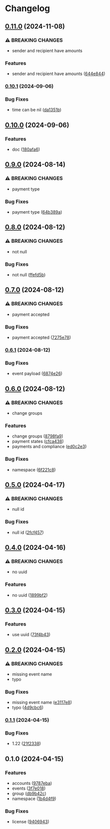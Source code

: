 # Changelog

## [0.11.0](https://www.github.com/glocurrency/events/compare/v0.10.1...v0.11.0) (2024-11-08)


### ⚠ BREAKING CHANGES

* sender and recipient have amounts

### Features

* sender and recipient have amounts ([644e844](https://www.github.com/glocurrency/events/commit/644e8446a9623f6051fdf80db2c80f9899574964))

### [0.10.1](https://www.github.com/glocurrency/events/compare/v0.10.0...v0.10.1) (2024-09-06)


### Bug Fixes

* time can be nil ([da1351b](https://www.github.com/glocurrency/events/commit/da1351bb286e898889de01d20bd9e3341adb5f85))

## [0.10.0](https://www.github.com/glocurrency/events/compare/v0.9.0...v0.10.0) (2024-09-06)


### Features

* doc ([180afa6](https://www.github.com/glocurrency/events/commit/180afa654a0e61f0f165555139791f867529e67a))

## [0.9.0](https://www.github.com/glocurrency/events/compare/v0.8.0...v0.9.0) (2024-08-14)


### ⚠ BREAKING CHANGES

* payment type

### Bug Fixes

* payment type ([64b389a](https://www.github.com/glocurrency/events/commit/64b389a6c92411cb4ae67772d07a30a0141529a8))

## [0.8.0](https://www.github.com/glocurrency/events/compare/v0.7.0...v0.8.0) (2024-08-12)


### ⚠ BREAKING CHANGES

* not null

### Bug Fixes

* not null ([ffefd5b](https://www.github.com/glocurrency/events/commit/ffefd5bc123b10a430cfbf9905201ec3a88b40e4))

## [0.7.0](https://www.github.com/glocurrency/events/compare/v0.6.1...v0.7.0) (2024-08-12)


### ⚠ BREAKING CHANGES

* payment accepted

### Bug Fixes

* payment accepted ([7275e78](https://www.github.com/glocurrency/events/commit/7275e78d7aa81e527b80a44704364fe376047487))

### [0.6.1](https://www.github.com/glocurrency/events/compare/v0.6.0...v0.6.1) (2024-08-12)


### Bug Fixes

* event payload ([6874e26](https://www.github.com/glocurrency/events/commit/6874e260422495d96ee60c673e1e6c56a771619b))

## [0.6.0](https://www.github.com/glocurrency/events/compare/v0.5.0...v0.6.0) (2024-08-12)


### ⚠ BREAKING CHANGES

* change groups

### Features

* change groups ([8798fa9](https://www.github.com/glocurrency/events/commit/8798fa9c5d862fd2788c0a3b244836527f5c3522))
* payment states ([cfca438](https://www.github.com/glocurrency/events/commit/cfca438fb34011a589daa11e9647857a093efdc6))
* payments and compliance ([ed0c2e3](https://www.github.com/glocurrency/events/commit/ed0c2e3394fd50b2fb4a0aba31d0c48385b3770f))


### Bug Fixes

* namespace ([6f221c8](https://www.github.com/glocurrency/events/commit/6f221c81dadb71bdedc38a1ea6119570482a6a9d))

## [0.5.0](https://www.github.com/glocurrency/events/compare/v0.4.0...v0.5.0) (2024-04-17)


### ⚠ BREAKING CHANGES

* null id

### Bug Fixes

* null id ([2fcf457](https://www.github.com/glocurrency/events/commit/2fcf4571d0afc6fbfb25d6c2d407365b6d53429e))

## [0.4.0](https://www.github.com/glocurrency/events/compare/v0.3.0...v0.4.0) (2024-04-16)


### ⚠ BREAKING CHANGES

* no uuid

### Features

* no uuid ([1899bf2](https://www.github.com/glocurrency/events/commit/1899bf2119ad75072ee3fed1d697789b9aaf0696))

## [0.3.0](https://www.github.com/glocurrency/events/compare/v0.2.0...v0.3.0) (2024-04-15)


### Features

* use uuid ([73f4b43](https://www.github.com/glocurrency/events/commit/73f4b431d256c72c5db1193cba9fd43a0033bf46))

## [0.2.0](https://www.github.com/glocurrency/events/compare/v0.1.1...v0.2.0) (2024-04-15)


### ⚠ BREAKING CHANGES

* missing event name
* typo

### Bug Fixes

* missing event name ([e3117e8](https://www.github.com/glocurrency/events/commit/e3117e83a3138caf9456f8e55d5d7e062459c3cb))
* typo ([4d9cbc6](https://www.github.com/glocurrency/events/commit/4d9cbc601fd96c6c5866d83634891ab2e347cb32))

### [0.1.1](https://www.github.com/glocurrency/events/compare/v0.1.0...v0.1.1) (2024-04-15)


### Bug Fixes

* 1.22 ([21f2338](https://www.github.com/glocurrency/events/commit/21f233889fdf9ac4bf8d4a77e0de016373bfec6f))

## 0.1.0 (2024-04-15)


### Features

* accounts ([9787eba](https://www.github.com/glocurrency/events/commit/9787eba9283fdae38d2a16baf3526546694f1c47))
* events ([3f7e018](https://www.github.com/glocurrency/events/commit/3f7e018cf0248fa53e0d8669e5db2c472ff28a62))
* group ([db9b42c](https://www.github.com/glocurrency/events/commit/db9b42c636e4cf913899c0a31c45ad270096151d))
* namespace ([1b4d4f9](https://www.github.com/glocurrency/events/commit/1b4d4f95273e216289959057d2ac0fe4bd51d024))


### Bug Fixes

* license ([9406943](https://www.github.com/glocurrency/events/commit/940694342be39ba1fada1c8f814a9f1b4f163bfd))

